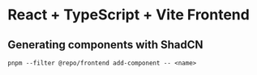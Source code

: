 # React + TypeScript + Vite Frontend

## Generating components with ShadCN

`pnpm --filter @repo/frontend add-component -- <name>`
